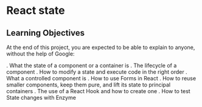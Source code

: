# React state

## Learning Objectives
At the end of this project, you are expected to be able to explain to anyone, without the help of Google:

. What the state of a component or a container is
. The lifecycle of a component
. How to modify a state and execute code in the right order
. What a controlled component is
. How to use Forms in React
. How to reuse smaller components, keep them pure, and lift its state to principal containers
. The use of a React Hook and how to create one
. How to test State changes with Enzyme
